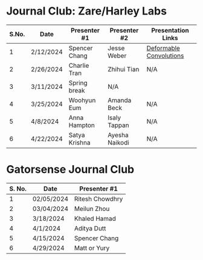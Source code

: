 # Journal Club: Zare/Harley Labs

| S.No. | Date       | Presenter #1 | Presenter #2 | Presentation Links |
|-------|------------|--------------|--------------|--------------------|
| 1     | 2/12/2024  | Spencer Chang| Jesse Weber  | [Deformable Convolutions](https://uflorida-my.sharepoint.com/:p:/g/personal/chang_spencer_ufl_edu/EVmZVAsz-SZNumKvtgYPn94B88vRN2L3hspiziJYRIkM8A?e=mSxZcw)
| 2     | 2/26/2024  | Charlie Tran | Zhihui Tian  | N/A  |
| 3     | 3/11/2024  | Spring break              | N/A  |
| 4     | 3/25/2024  | Woohyun Eum  | Amanda Beck  | N/A  |
| 5     | 4/8/2024   | Anna Hampton | Isaly Tappan | N/A  |
| 6     | 4/22/2024  | Satya Krishna| Ayesha Naikodi| N/A  |

# Gatorsense Journal Club

| S. No.| Date       | Presenter #1  |
|-------|------------|---------------|
| 1     | 02/05/2024 | Ritesh Chowdhry |
| 2     | 03/04/2024 | Meilun Zhou     |
| 3     | 3/18/2024  | Khaled Hamad    |
| 4     | 4/1/2024   | Aditya Dutt     |
| 5     | 4/15/2024  | Spencer Chang   |
| 6     | 4/29/2024  | Matt or Yury    |

